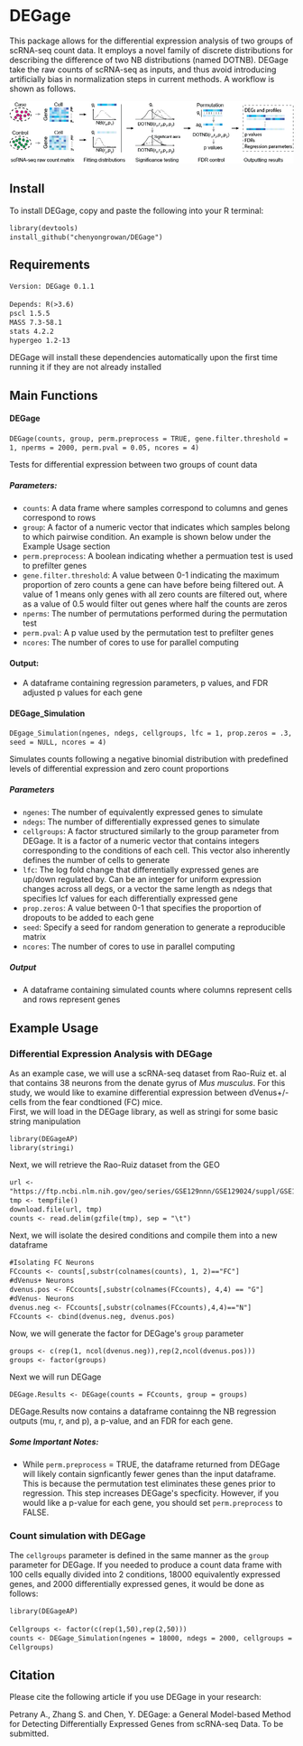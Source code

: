 # DEGage
This package allows for the differential expression analysis of two groups of scRNA-seq count data. It employs a novel family of discrete distributions for describing the difference of two NB distributions (named DOTNB). DEGage take the raw counts of scRNA-seq as inputs, and thus avoid introducing artificially bias in normalization steps in current methods. A workflow is shown as follows.

![DEGage Workflow](/DEGage/DEGage_Workflow.png)

## Install
To install DEGage, copy and paste the following into your R terminal:
```
library(devtools)
install_github("chenyongrowan/DEGage")
```
## Requirements
```
Version: DEGage 0.1.1

Depends: R(>3.6)
pscl 1.5.5
MASS 7.3-58.1
stats 4.2.2
hypergeo 1.2-13
```
DEGage will install these dependencies automatically upon the first time running it if they are not already installed
## Main Functions
#### DEGage
```
DEGage(counts, group, perm.preprocess = TRUE, gene.filter.threshold = 1, nperms = 2000, perm.pval = 0.05, ncores = 4)
```
Tests for differential expression between two groups of count data  
##### Parameters:  
- `counts`: A data frame where samples correspond to columns and genes correspond to rows   
- `group`: A factor of a numeric vector that indicates which samples belong to which pairwise condition. An example is shown below under the Example Usage section  
- `perm.preprocess`: A boolean indicating whether a permuation test is used to prefilter genes  
- `gene.filter.threshold`: A value between 0-1 indicating the maximum proportion of zero counts a gene can have before being filtered out. A value of 1 means only genes with all zero counts are filtered out, where as a value of 0.5 would filter out genes where half the counts are zeros  
- `nperms`: The number of permutations performed during the permutation test  
- `perm.pval`: A p value used by the permutation test to prefilter genes
- `ncores`: The number of cores to use for parallel computing
#### Output:
- A dataframe containing regression parameters, p values, and FDR adjusted p values for each gene
#### DEGage_Simulation
```
DEgage_Simulation(ngenes, ndegs, cellgroups, lfc = 1, prop.zeros = .3, seed = NULL, ncores = 4)
```
Simulates counts following a negative binomial distribution with predefined levels of differential expression and zero count proportions
##### Parameters
- `ngenes`: The number of equivalently expressed genes to simulate  
- `ndegs`: The number of differentially expressed genes to simulate  
- `cellgroups`: A factor structured similarly to the group parameter from DEGage. It is a factor of a numeric vector that contains integers corresponding to the conditions of each cell. This vector also inherently defines the number of cells to generate  
- `lfc`: The log fold change that differentially expressed genes are up/down regulated by. Can be an integer for uniform expression changes across all degs, or a vector the same length as ndegs that specifies lcf values for each differentially expressed gene  
- `prop.zeros`: A value between 0-1 that specifies the proportion of dropouts to be added to each gene  
- `seed`: Specify a seed for random generation to generate a reproducible matrix 
- `ncores`: The number of cores to use in parallel computing
##### Output
- A dataframe containing simulated counts where columns represent cells and rows represent genes
## Example Usage
### Differential Expression Analysis with DEGage
As an example case, we will use a scRNA-seq dataset from Rao-Ruiz et. al that contains 38 neurons from the denate gyrus of *Mus musculus*. For this study, we would like to examine differential expression between dVenus+/- cells from the fear condtioned (FC) mice.  
First, we will load in the DEGage library, as well as stringi for some basic string manipulation
```
library(DEGageAP)
library(stringi)
```
Next, we will retrieve the Rao-Ruiz dataset from the GEO
```
url <- "https://ftp.ncbi.nlm.nih.gov/geo/series/GSE129nnn/GSE129024/suppl/GSE129024_counts_per_gene_sample.txt.gz"
tmp <- tempfile()
download.file(url, tmp)
counts <- read.delim(gzfile(tmp), sep = "\t")
```
Next, we will isolate the desired conditions and compile them into a new dataframe
```
#Isolating FC Neurons
FCcounts <- counts[,substr(colnames(counts), 1, 2)=="FC"]
#dVenus+ Neurons
dvenus.pos <- FCcounts[,substr(colnames(FCcounts), 4,4) == "G"]
#dVenus- Neurons
dvenus.neg <- FCcounts[,substr(colnames(FCcounts),4,4)=="N"]
FCcounts <- cbind(dvenus.neg, dvenus.pos)
```
Now, we will generate the factor for DEGage's `group` parameter
```
groups <- c(rep(1, ncol(dvenus.neg)),rep(2,ncol(dvenus.pos)))
groups <- factor(groups)
```
Next we will run DEGage
```
DEGage.Results <- DEGage(counts = FCcounts, group = groups)
```
DEGage.Results now contains a dataframe containng the NB regression outputs (mu, r, and p), a p-value, and an FDR for each gene.  
##### Some Important Notes:
- While `perm.preprocess` = TRUE, the dataframe returned from DEGage will likely contain signficantly fewer genes than the input dataframe. This is because the permutation test eliminates these genes prior to regression. This step increases DEGage's specficity. However, if you would like a p-value for each gene, you should set `perm.preprocess` to FALSE. 
### Count simulation with DEGage
The `cellgroups` parameter is defined in the same manner as the `group` parameter for DEGage. If you needed to produce a count data frame with 100 cells equally divided into 2 conditions, 18000 equivalently expressed genes, and 2000 differentially expressed genes, it would be done as follows: 
```
library(DEGageAP)

Cellgroups <- factor(c(rep(1,50),rep(2,50)))
counts <- DEGage_Simulation(ngenes = 18000, ndegs = 2000, cellgroups = Cellgroups)
```

## Citation
Please cite the following article if you use DEGage in your research:

Petrany A., Zhang S. and Chen, Y. DEGage: a General Model-based Method for Detecting Differentially Expressed Genes from scRNA-seq Data. To be submitted. 
